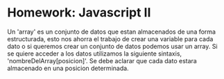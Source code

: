 # Homework: Javascript II

Un 'array' es un conjunto de datos que estan almacenados de una forma estructurada, esto nos ahorra 
el trabajo de crear una variable para cada dato o si queremos crear un conjunto de datos podemos usar un array. Si 
se quiere acceder a los datos utilizamos la siguiente sintaxis, 'nombreDelArray[posicion]'. Se debe aclarar que cada 
dato estara almacenado en una posicion determinada.